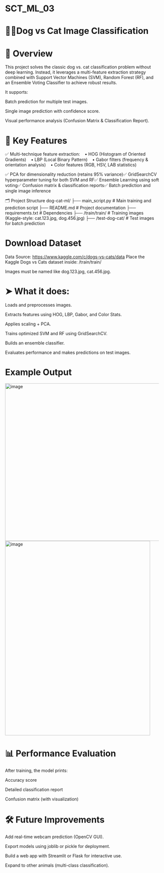 # SCT_ML_03
# 🐶🐱Dog vs Cat Image Classification

# 📌 Overview

This project solves the classic dog vs. cat classification problem without deep learning. Instead, it leverages a multi-feature extraction strategy combined with Support Vector Machines (SVM), Random Forest (RF), and an Ensemble Voting Classifier to achieve robust results.

It supports:

Batch prediction for multiple test images.

Single image prediction with confidence score.

Visual performance analysis (Confusion Matrix & Classification Report).

# 🧠 Key Features

✅ Multi-technique feature extraction:    • HOG (Histogram of Oriented Gradients)    • LBP (Local Binary Pattern)    • Gabor filters (frequency & orientation analysis)    • Color features (RGB, HSV, LAB statistics)

✅ PCA for dimensionality reduction (retains 95% variance)✅ GridSearchCV hyperparameter tuning for both SVM and RF✅ Ensemble Learning using soft voting✅ Confusion matrix & classification reports✅ Batch prediction and single image inference

🗂️ Project Structure
dog-cat-ml/
├── main_script.py # Main training and prediction script
├── README.md # Project documentation
├── requirements.txt # Dependencies
├── /train/train/ # Training images (Kaggle-style: cat.123.jpg, dog.456.jpg)
├── /test-dog-cat/ # Test images for batch prediction

# Download Dataset
Data Source: https://www.kaggle.com/c/dogs-vs-cats/data
Place the Kaggle Dogs vs Cats dataset inside:
/train/train/

Images must be named like dog.123.jpg, cat.456.jpg.

# ➤ What it does:
Loads and preprocesses images.

Extracts features using HOG, LBP, Gabor, and Color Stats.

Applies scaling + PCA.

Trains optimized SVM and RF using GridSearchCV.

Builds an ensemble classifier.

Evaluates performance and makes predictions on test images.

# Example Output
<img width="781" height="514" alt="image" src="https://github.com/user-attachments/assets/ce1921f4-2079-43e6-b1bc-4d3165157b48" />
<img width="475" height="634" alt="image" src="https://github.com/user-attachments/assets/db102d16-cb33-4676-94ca-55d7e733c6ee" />


# 📊 Performance Evaluation
After training, the model prints:

Accuracy score

Detailed classification report

Confusion matrix (with visualization)

# 🛠 Future Improvements
 Add real-time webcam prediction (OpenCV GUI).

 Export models using joblib or pickle for deployment.

 Build a web app with Streamlit or Flask for interactive use.

 Expand to other animals (multi-class classification).


